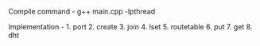 Compile command -
	g++ main.cpp -lpthread

Implementation -
	1. port
	2. create
	3. join
	4. lset
	5. routetable
	6. put
	7. get
	8. dht